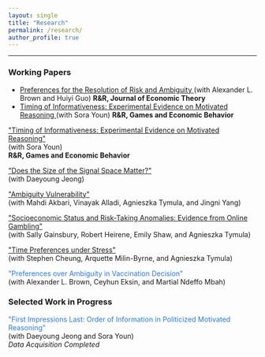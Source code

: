 ```yaml
---
layout: single
title: "Research"
permalink: /research/
author_profile: true
---
```


---

### Working Papers
<ul style="margin-top:0.25rem;">
  <li>
    <a href="https://papers.ssrn.com/sol3/papers.cfm?abstract_id=4092231">
      Preferences for the Resolution of Risk and Ambiguity
    </a>
    (with Alexander L. Brown and Huiyi Guo)
    <strong>R&amp;R, Journal of Economic Theory</strong>
  
   <li>
    <a href="https://papers.ssrn.com/sol3/papers.cfm?abstract_id=5043225">
      Timing of Informativeness: Experimental Evidence on Motivated Reasoning
    </a>
    (with Sora Youn)
    <strong>R&amp;R, Games and Economic Behavior</strong>
  </li>
</ul>


  
  ["Timing of Informativeness: Experimental Evidence on Motivated Reasoning"](https://papers.ssrn.com/sol3/papers.cfm?abstract_id=5043225)  
  (with Sora Youn)  
  **R&R, Games and Economic Behavior**
  
  ["Does the Size of the Signal Space Matter?"](https://hyundamje.github.io/papers/Signal_Space.pdf)  
  (with Daeyoung Jeong)
    
  ["Ambiguity Vulnerability"](https://papers.ssrn.com/sol3/papers.cfm?abstract_id=4655454)  
  (with Mahdi Akbari, Vinayak Alladi, Agnieszka Tymula, and Jingni Yang)   

  ["Socioeconomic Status and Risk-Taking Anomalies: Evidence from Online Gambling"](https://hyundamje.github.io/papers/SES_on_gambling.pdf)   
  (with Sally Gainsbury, Robert Heirene, Emily Shaw, and Agnieszka Tymula)

  ["Time Preferences under Stress"](https://hyundamje.github.io/papers/Stress.pdf)     
  (with Stephen Cheung, Arquette Milin-Byrne, and Agnieszka Tymula)   
    
  <span style="color: #2a7ae2;">"Preferences over Ambiguity in Vaccination Decision"</span>       
  (with Alexander L. Brown, Ceyhun Eksin, and Martial Ndeffo Mbah) 
   


### Selected Work in Progress
  
  <span style="color: #2a7ae2;">"First Impressions Last: Order of Information in Politicized Motivated Reasoning"</span>      
  (with Daeyoung Jeong and Sora Youn)   
  _Data Acquisition Completed_

